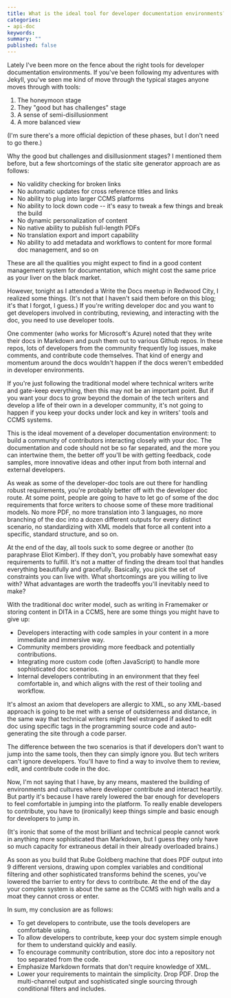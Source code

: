 ```yaml
---
title: What is the ideal tool for developer documentation environments?
categories:
- api-doc
keywords: 
summary: ""
published: false
---
```


Lately I've been more on the fence about the right tools for developer documentation environments. If you've been following my adventures with Jekyll, you've seen me kind of move through the typical stages anyone moves through with tools: 

1. The honeymoon stage
2. They "good but has challenges" stage
3. A sense of semi-disillusionment
4. A more balanced view

(I'm sure there's a more official depiction of these phases, but I don't need to go there.)

Why the good but challenges and disillusionment stages? I mentioned them before, but a few shortcomings of the static site generator approach are as follows:

* No validity checking for broken links
* No automatic updates for cross reference titles and links
* No ability to plug into larger CCMS platforms
* No ability to lock down code -- it's easy to tweak a few things and break the build
* No dynamic personalization of content
* No native ability to publish full-length PDFs
* No translation export and import capability
* No ability to add metadata and workflows to content for more formal doc management, and so on

These are all the qualities you might expect to find in a good content management system for documentation, which might cost the same price as your liver on the black market.

However, tonight as I attended a Write the Docs meetup in Redwood City, I realized some things. (It's not that I haven't said them before on this blog; it's that I forgot, I guess.) If you're writing developer doc and you want to get developers involved in contributing, reviewing, and interacting with the doc, you need to use developer tools. 

One commenter (who works for Microsoft's Azure) noted that they write their docs in Markdown and push them out to various Github repos. In these repos, lots of developers from the community frequently log issues, make comments, and contribute code themselves. That kind of energy and momentum around the docs wouldn't happen if the docs weren't embedded in developer environments.

If you're just following the traditional model where technical writers write and gate-keep everything, then this may not be an important point. But if you want your docs to grow beyond the domain of the tech writers and develop a life of their own in a developer community, it's not going to happen if you keep your docks under lock and key in writers' tools and CCMS systems. 

This is the ideal movement of a developer documentation environment: to build a community of contributors interacting closely with your doc. The documentation and code should not be so far separated, and the more you can intertwine them, the better off you'll be with getting feedback, code samples, more innovative ideas and other input from both internal and external developers.

As weak as some of the developer-doc tools are out there for handling robust requirements, you're probably better off with the developer doc route. At some point, people are going to have to let go of some of the doc requirements that force writers to choose some of these more traditional models. No more PDF, no more translation into 3 languages, no more branching of the doc into a dozen different outputs for every distinct scenario, no standardizing with XML models that force all content into a specific, standard structure, and so on.

At the end of the day, all tools suck to some degree or another (to paraphrase Eliot Kimber). If they don't, you probably have somewhat easy requirements to fulfill. It's not a matter of finding the dream tool that handles everything beautifully and gracefully. Basically, you pick the set of constraints you can live with. What shortcomings are you willing to live with? What advantages are worth the tradeoffs you'll inevitably need to make?

With the traditional doc writer model, such as writing in Framemaker or storing content in DITA in a CCMS, here are some things you might have to give up:

* Developers interacting with code samples in your content in a more immediate and immersive way.
* Community members providing more feedback and potentially contributions.
* Integrating more custom code (often JavaScript) to handle more sophisticated doc scenarios.
* Internal developers contributing in an environment that they feel comfortable in, and which aligns with the rest of their tooling and workflow.

It's almost an axiom that developers are allergic to XML, so any XML-based approach is going to be met with a sense of outsiderness and distance, in the same way that technical writers might feel estranged if asked to edit doc using specific tags in the programming source code and auto-generating the site through a code parser. 

The difference between the two scenarios is that if developers don't want to jump into the same tools, then they can simply ignore you. But tech writers can't ignore developers. You'll have to find a way to involve them to review, edit, and contribute code in the doc.

Now, I'm not saying that I have, by any means, mastered the building of environments and cultures where developer contribute and interact heartily. But partly it's because I have rarely lowered the bar enough for developers to feel comfortable in jumping into the platform. To really enable developers to contribute, you have to (ironically) keep things simple and basic enough for developers to jump in. 

(It's ironic that some of the most brilliant and technical people cannot work in anything more sophisticated than Markdown, but I guess they only have so much capacity for extraneous detail in their already overloaded brains.) 

As soon as you build that Rube Goldberg machine that does PDF output into 9 different versions, drawing upon complex variables and conditional filtering and other sophisticated transforms behind the scenes, you've lowered the barrier to entry for devs to contribute. At the end of the day your complex system is about the same as the CCMS with high walls and a moat they cannot cross or enter.

In sum, my conclusion are as follows:

* To get developers to contribute, use the tools developers are comfortable using.
* To allow developers to contribute, keep your doc system simple enough for them to understand quickly and easily.
* To encourage community contribution, store doc into a repository not too separated from the code.
* Emphasize Markdown formats that don't require knowledge of XML.
* Lower your requirements to maintain the simplicity. Drop PDF. Drop the multi-channel output and sophisticated single sourcing through conditional filters and includes.